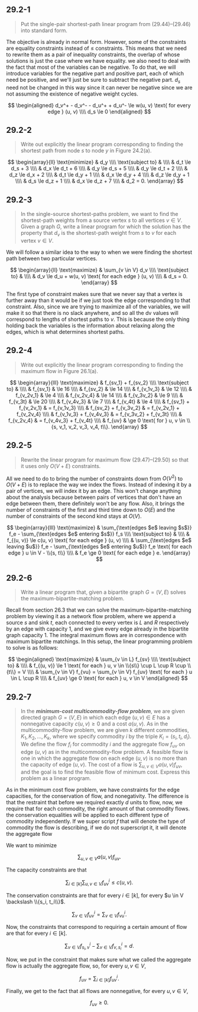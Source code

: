 ## 29.2-1

> Put the single-pair shortest-path linear program from $\text{(29.44)}$–$\text{(29.46)}$ into standard form.

The objective is already in normal form. However, some of the constraints are equality constraints instead of $\le$ constraints. This means that we need to rewrite them as a pair of inequality constraints, the overlap of whose solutions is just the case where we have equality. we also need to deal with the fact that most of the variables can be negative. To do that, we will introduce variables for the negative part and positive part, each of which need be positive, and we'll just be sure to subtract the negative part. $d_s$ need not be changed in this way since it can never be negative since we are not assuming the existence of negative weight cycles.

$$
\begin{aligned}
d_v^+ - d_v^- - d_u^+ + d_u^- \le w(u, v) \text{ for every edge } (u, v) \\\\
d_s \le 0
\end{aligned}
$$

## 29.2-2

> Write out explicitly the linear program corresponding to finding the shortest path from node $s$ to node $y$ in Figure 24.2(a).

$$
\begin{array}{ll}
\text{minimize}   & d_y \\\\
\text{subject to} & \\\\
                  & d_t \le d_s + 3 \\\\
                  & d_x \le d_t + 6 \\\\
                  & d_y \le d_s + 5 \\\\
                  & d_y \le d_t + 2 \\\\
                  & d_z \le d_x + 2 \\\\
                  & d_t \le d_y + 1 \\\\
                  & d_x \le d_y + 4 \\\\
                  & d_z \le d_y + 1 \\\\
                  & d_s \le d_z + 1 \\\\
                  & d_x \le d_z + 7 \\\\
                  & d_2 =   0.
\end{array}
$$

## 29.2-3

> In the single-source shortest-paths problem, we want to find the shortest-path weights from a source vertex $s$ to all vertices $v \in V$. Given a graph $G$, write a linear program for which the solution has the property that $d_v$ is the shortest-path weight from $s$ to $v$ for each vertex $v \in V$.

We will follow a similar idea to the way to when we were finding the shortest path between two particular vertices.

$$
\begin{array}{ll}
\text{maximize}   & \sum_{v \in V} d_v \\\\
\text{subject to} & \\\\
                  & d_v \le d_u + w(u, v) \text{ for each edge } (u, v) \\\\
                  & d_s =   0.
\end{array}
$$

The first type of constraint makes sure that we never say that a vertex is further away than it would be if we just took the edge corresponding to that constraint. Also, since we are trying to maximize all of the variables, we will make it so that there is no slack anywhere, and so all the dv values will correspond to lengths of shortest paths to $v$. This is because the only thing holding back the variables is the information about relaxing along the edges, which is what determines shortest paths.

## 29.2-4

> Write out explicitly the linear program corresponding to finding the maximum flow in Figure 26.1(a).

$$
\begin{array}{lll}
\text{maximize}   & f_{sv_1} + f_{sv_2} \\\\
\text{subject to} & \\\\
                  & f_{sv_1}                & \le 16 \\\\
                  & f_{sv_2}                & \le 14 \\\\
                  & f_{v_1v_3}              & \le 12 \\\\
                  & f_{v_2v_1}              & \le  4 \\\\
                  & f_{v_2v_4}              & \le 14 \\\\
                  & f_{v_3v_2}              & \le  9 \\\\
                  & f_{v_3t}                & \le 20 \\\\
                  & f_{v_4v_3}              & \le  7 \\\\
                  & f_{v_4t}                & \le  4 \\\\
                  & f_{sv_1} + f_{v_2v_1}   & =   f_{v_1v_3} \\\\
                  & f_{sv_2} + f_{v_3v_2}   & =   f_{v_2v_1} + f_{v_2v_4} \\\\
                  & f_{v_1v_3} + f_{v_4v_3} & =   f_{v_3v_2} + f_{v_3t} \\\\
                  & f_{v_2v_4}              & =   f_{v_4v_3} + f_{v_4t} \\\\
                  & f_{uv}                  & \ge 0 \text{ for } u, v \in \\{s, v_1, v_2, v_3, v_4, t\\}.
\end{array}
$$

## 29.2-5

> Rewrite the linear program for maximum flow $\text{(29.47)}$–$\text{(29.50)}$ so that it uses only $O(V + E)$ constraints.

All we need to do to bring the number of constraints down from $O(V^2)$ to $O(V + E)$ is to replace the way we index the flows. Instead of indexing it by a pair of vertices, we will index it by an edge. This won't change anything about the analysis because between pairs of vertices that don't have an edge between them, there definitely won't be any flow. Also, it brings the number of constraints of the first and third time down to $O(E)$ and the number of constraints of the second kind stays at $O(V)$.

$$
\begin{array}{lll}
\text{maximize}   & \sum_{\text{edges $e$ leaving $s$}} f_e - \sum_{\text{edges $e$ entering $s$}} f_s \\\\
\text{subject to} & \\\\
                  & f_{(u, v)} \le c(u, v) \text{ for each edge } (u, v) \\\\
                  & \sum_{\text{edges $e$ leaving $u$}} f_e - \sum_{\text{edges $e$ entering $u$}} f_e \text{ for each edge } u \in V - \\{s, t\\} \\\\
                  & f_e \ge 0 \text{ for each edge } e.
\end{array}
$$

## 29.2-6

> Write a linear program that, given a bipartite graph $G = (V, E)$ solves the maximum-bipartite-matching problem.

Recall from section 26.3 that we can solve the maximum-bipartite-matching problem by viewing it as a network flow problem, where we append a source $s$ and sink $t$, each connected to every vertex is $L$ and $R$ respectively by an edge with capacity $1$, and we give every edge already in the bipartite graph capacity $1$. The integral maximum flows are in correspondence with maximum bipartite matchings. In this setup, the linear programming problem to solve is as follows:

$$
\begin{aligned}
\text{maximize}   & \sum_{v \in L} f_{sv} \\\\
\text{subject to} & \\\\
                  & f_{(u, v)} \le 1 \text{ for each } u, v \in \\{s\\} \cup L \cup R \cup \\{t\\} = V \\\\
                  & \sum_{v \in V} f_{vu} = \sum_{v \in V} f_{uv} \text{ for each } u \in L \cup R \\\\
                  & f_{uv} \ge 0 \text{ for each } u, v \in V
\end{aligned}
$$

## 29.2-7

> In the **_minimum-cost multicommodity-flow problem_**, we are given directed graph $G = (V, E)$ in which each edge $(u, v) \in E$ has a nonnegative capacity $c(u, v) \ge 0$ and a cost $a(u, v)$. As in the multicommodity-flow problem, we are given $k$ different commodities, $K_1, K_2, \ldots, K_k$, where we specify commodity $i$ by the triple $K_i = (s_i, t_i, d_i)$. We define the flow $f_i$ for commodity $i$ and the aggregate flow $f_{uv}$ on edge $(u, v)$ as in the multicommodity-flow problem. A feasible flow is one in which the aggregate flow on each edge $(u, v)$ is no more than the capacity of edge $(u, v)$. The cost of a flow is $\sum_{u, v \in V} a(u, v)f_{uv}$, and the goal is to find the feasible flow of minimum cost. Express this problem as a linear program.

As in the minimum cost flow problem, we have constraints for the edge capacities, for the conservation of flow, and nonegativity. The difference is that the restraint that before we required exactly $d$ units to flow, now, we require that for each commodity, the right amount of that commodity flows. the conservation equalities will be applied to each different type of commodity independently. If we super script $f$ that will denote the type of commodity the flow is describing, if we do not superscript it, it will denote the aggregate flow

We want to minimize

$$\sum_{u, v \in V} a(u, v) f_{uv}.$$

The capacity constraints are that

$$\sum_{i \in [k]} \sum_{u, v \in V} f_{uv}^i \le c(u, v).$$

The conservation constraints are that for every $i \in [k]$, for every $u \in V \backslash \\{s_i, t_i\\}$.

$$\sum_{v \in V} f_{uv}^i = \sum_{v \in V} f_{vu}^i.$$

Now, the constraints that correspond to requiring a certain amount of flow are that for every $i \in [k]$.

$$\sum_{v \in V} f_{s_i, v}^i - \sum_{v \in V} f_{v, s_i}^i = d.$$

Now, we put in the constraint that makes sure what we called the aggregate flow is actually the aggregate flow, so, for every $u, v \in V$,

$$f_{uv} = \sum_{i \in [k]} f_{uv}^i.$$

Finally, we get to the fact that all flows are nonnegative, for every $u, v \in V$,

$$f_{uv} \ge 0.$$
